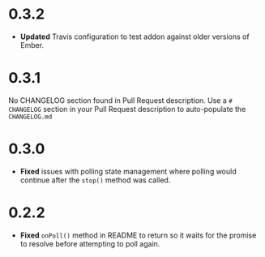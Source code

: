# 0.3.2

* **Updated** Travis configuration to test addon against older versions of Ember.

# 0.3.1
No CHANGELOG section found in Pull Request description.
Use a `# CHANGELOG` section in your Pull Request description to auto-populate the `CHANGELOG.md`

# 0.3.0

* **Fixed** issues with polling state management where polling would continue after the `stop()` method was called.

# 0.2.2

* **Fixed** `onPoll()` method in README to return so it waits for the promise to resolve before attempting to poll again.

